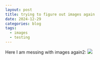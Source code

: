 ```yaml
---
layout: post
title: trying to figure out images again
date: 2024-12-29
categories: blog
tags:
  - images
  - testing
---
```

Here I am messing with images again2: ![](Pasted%20image%2020241229163410.png)